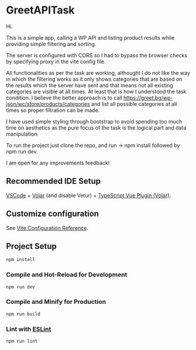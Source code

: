 # GreetAPITask

Hi.

This is a simple app, calling a WP API and listing product results while providing simple filtering and sorting.

The server is configured with CORS so I had to bypass the browser checks by specifying proxy in the vite config file.

All functionalities as per the task are working, althought I do not like the way in which the filtering works as it only shows categories that are based on the results which the server have sent and that means not all existing categories are visible at all times. At least that is how I understood the task condition. I believe the better approach is to call https://greet.bg/wp-json/wc/store/products/categories and list all possible categories at all times so proper filtration can be made.

I have used simple styling through bootstrap to avoid spending too much time on aesthetics as the pure focus of the task is the logical part and data manipulation.

To run the project just clone the repo, and run -> npm install followed by npm run dev.

I am open for any improvements feedback!

## Recommended IDE Setup

[VSCode](https://code.visualstudio.com/) + [Volar](https://marketplace.visualstudio.com/items?itemName=Vue.volar) (and disable Vetur) + [TypeScript Vue Plugin (Volar)](https://marketplace.visualstudio.com/items?itemName=Vue.vscode-typescript-vue-plugin).

## Customize configuration

See [Vite Configuration Reference](https://vitejs.dev/config/).

## Project Setup

```sh
npm install
```

### Compile and Hot-Reload for Development

```sh
npm run dev
```

### Compile and Minify for Production

```sh
npm run build
```

### Lint with [ESLint](https://eslint.org/)

```sh
npm run lint
```
